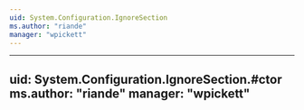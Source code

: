 ```yaml
---
uid: System.Configuration.IgnoreSection
ms.author: "riande"
manager: "wpickett"
---
```


---
uid: System.Configuration.IgnoreSection.#ctor
ms.author: "riande"
manager: "wpickett"
---
